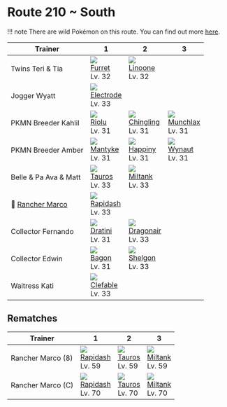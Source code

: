 # Route 210 ~ South

!!! note
    There are wild Pokémon on this route. You can find out more [here](../../wild_pokemon/route_210__south/).


Trainer                              | 1                                 | 2                                 | 3
---                                  | ---                               | ---                               | ---
Twins Teri & Tia                     | ![][162]<br>[Furret]<br>Lv. 32    | ![][264]<br>[Linoone]<br>Lv. 32   | &nbsp;
Jogger Wyatt                         | ![][101]<br>[Electrode]<br>Lv. 33 | &nbsp;                            | &nbsp;
PKMN Breeder Kahlil                  | ![][447]<br>[Riolu]<br>Lv. 31     | ![][433]<br>[Chingling]<br>Lv. 31 | ![][446]<br>[Munchlax]<br>Lv. 31
PKMN Breeder Amber                   | ![][458]<br>[Mantyke]<br>Lv. 31   | ![][440]<br>[Happiny]<br>Lv. 31   | ![][360]<br>[Wynaut]<br>Lv. 31
Belle & Pa Ava & Matt                | ![][128]<br>[Tauros]<br>Lv. 33    | ![][241]<br>[Miltank]<br>Lv. 33   | &nbsp;
:repeat: [Rancher Marco](#rematches) | ![][078]<br>[Rapidash]<br>Lv. 33  | &nbsp;                            | &nbsp;
Collector Fernando                   | ![][147]<br>[Dratini]<br>Lv. 31   | ![][148]<br>[Dragonair]<br>Lv. 33 | &nbsp;
Collector Edwin                      | ![][371]<br>[Bagon]<br>Lv. 31     | ![][372]<br>[Shelgon]<br>Lv. 33   | &nbsp;
Waitress Kati                        | ![][036]<br>[Clefable]<br>Lv. 33  | &nbsp;                            | &nbsp;

## Rematches

Trainer           | 1                                | 2                              | 3
---               | ---                              | ---                            | ---
Rancher Marco (8) | ![][078]<br>[Rapidash]<br>Lv. 59 | ![][128]<br>[Tauros]<br>Lv. 59 | ![][241]<br>[Miltank]<br>Lv. 59
Rancher Marco (C) | ![][078]<br>[Rapidash]<br>Lv. 70 | ![][128]<br>[Tauros]<br>Lv. 70 | ![][241]<br>[Miltank]<br>Lv. 70

[Clefable]: ../../pokemon_changes/036/
[Rapidash]: ../../pokemon_changes/078/
[Electrode]: ../../pokemon_changes/101/
[Tauros]: ../../pokemon_changes/128/
[Dratini]: ../../pokemon_changes/147/
[Dragonair]: ../../pokemon_changes/148/
[Furret]: ../../pokemon_changes/162/
[Miltank]: ../../pokemon_changes/241/
[Linoone]: ../../pokemon_changes/264/
[Wynaut]: ../../pokemon_changes/360/
[Bagon]: ../../pokemon_changes/371/
[Shelgon]: ../../pokemon_changes/372/
[Chingling]: ../../pokemon_changes/433/
[Happiny]: ../../pokemon_changes/440/
[Munchlax]: ../../pokemon_changes/446/
[Riolu]: ../../pokemon_changes/447/
[Mantyke]: ../../pokemon_changes/458/
[036]: ../img/pokemon/036.png
[078]: ../img/pokemon/078.png
[101]: ../img/pokemon/101.png
[128]: ../img/pokemon/128.png
[147]: ../img/pokemon/147.png
[148]: ../img/pokemon/148.png
[162]: ../img/pokemon/162.png
[241]: ../img/pokemon/241.png
[264]: ../img/pokemon/264.png
[360]: ../img/pokemon/360.png
[371]: ../img/pokemon/371.png
[372]: ../img/pokemon/372.png
[433]: ../img/pokemon/433.png
[440]: ../img/pokemon/440.png
[446]: ../img/pokemon/446.png
[447]: ../img/pokemon/447.png
[458]: ../img/pokemon/458.png
